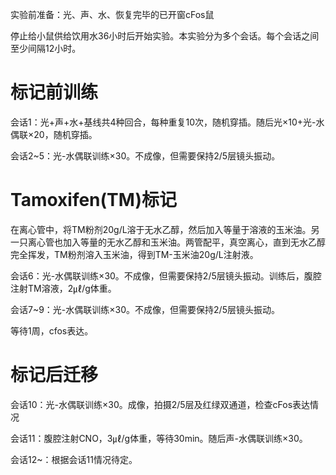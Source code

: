 实验前准备：光、声、水、恢复完毕的已开窗cFos鼠

停止给小鼠供给饮用水36小时后开始实验。本实验分为多个会话。每个会话之间至少间隔12小时。

# 标记前训练
会话1：光+声+水+基线共4种回合，每种重复10次，随机穿插。随后光×10+光-水偶联×20，随机穿插。

会话2~5：光-水偶联训练×30。不成像，但需要保持2/5层镜头振动。
# Tamoxifen(TM)标记
在离心管中，将TM粉剂20g/L溶于无水乙醇，然后加入等量于溶液的玉米油。另一只离心管也加入等量的无水乙醇和玉米油。两管配平，真空离心，直到无水乙醇完全挥发，TM粉剂溶入玉米油，得到TM-玉米油20g/L注射液。

会话6：光-水偶联训练×30。不成像，但需要保持2/5层镜头振动。训练后，腹腔注射TM溶液，2㎕/g体重。

会话7~9：光-水偶联训练×30。不成像，但需要保持2/5层镜头振动。

等待1周，cfos表达。
# 标记后迁移
会话10：光-水偶联训练×30。成像，拍摄2/5层及红绿双通道，检查cFos表达情况

会话11：腹腔注射CNO，3㎕/g体重，等待30min。随后声-水偶联训练×30。

会话12~：根据会话11情况待定。
